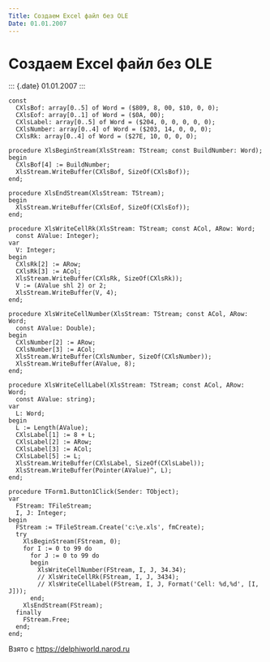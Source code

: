 ```yaml
---
Title: Создаем Excel файл без OLE
Date: 01.01.2007
---
```



Создаем Excel файл без OLE
==========================

::: {.date}
01.01.2007
:::

    const 
      CXlsBof: array[0..5] of Word = ($809, 8, 00, $10, 0, 0); 
      CXlsEof: array[0..1] of Word = ($0A, 00); 
      CXlsLabel: array[0..5] of Word = ($204, 0, 0, 0, 0, 0); 
      CXlsNumber: array[0..4] of Word = ($203, 14, 0, 0, 0); 
      CXlsRk: array[0..4] of Word = ($27E, 10, 0, 0, 0); 
     
    procedure XlsBeginStream(XlsStream: TStream; const BuildNumber: Word); 
    begin 
      CXlsBof[4] := BuildNumber; 
      XlsStream.WriteBuffer(CXlsBof, SizeOf(CXlsBof)); 
    end; 
     
    procedure XlsEndStream(XlsStream: TStream); 
    begin 
      XlsStream.WriteBuffer(CXlsEof, SizeOf(CXlsEof)); 
    end; 
     
    procedure XlsWriteCellRk(XlsStream: TStream; const ACol, ARow: Word; 
      const AValue: Integer); 
    var 
      V: Integer; 
    begin 
      CXlsRk[2] := ARow; 
      CXlsRk[3] := ACol; 
      XlsStream.WriteBuffer(CXlsRk, SizeOf(CXlsRk)); 
      V := (AValue shl 2) or 2; 
      XlsStream.WriteBuffer(V, 4); 
    end; 
     
    procedure XlsWriteCellNumber(XlsStream: TStream; const ACol, ARow: Word; 
      const AValue: Double); 
    begin 
      CXlsNumber[2] := ARow; 
      CXlsNumber[3] := ACol; 
      XlsStream.WriteBuffer(CXlsNumber, SizeOf(CXlsNumber)); 
      XlsStream.WriteBuffer(AValue, 8); 
    end; 
     
    procedure XlsWriteCellLabel(XlsStream: TStream; const ACol, ARow: Word; 
      const AValue: string); 
    var 
      L: Word; 
    begin 
      L := Length(AValue); 
      CXlsLabel[1] := 8 + L; 
      CXlsLabel[2] := ARow; 
      CXlsLabel[3] := ACol; 
      CXlsLabel[5] := L; 
      XlsStream.WriteBuffer(CXlsLabel, SizeOf(CXlsLabel)); 
      XlsStream.WriteBuffer(Pointer(AValue)^, L); 
    end; 
     
    procedure TForm1.Button1Click(Sender: TObject); 
    var 
      FStream: TFileStream; 
      I, J: Integer; 
    begin 
      FStream := TFileStream.Create('c:\e.xls', fmCreate); 
      try 
        XlsBeginStream(FStream, 0); 
        for I := 0 to 99 do 
          for J := 0 to 99 do 
          begin 
            XlsWriteCellNumber(FStream, I, J, 34.34); 
            // XlsWriteCellRk(FStream, I, J, 3434); 
            // XlsWriteCellLabel(FStream, I, J, Format('Cell: %d,%d', [I, J])); 
          end; 
        XlsEndStream(FStream); 
      finally 
        FStream.Free; 
      end; 
    end;

Взято с <https://delphiworld.narod.ru>
